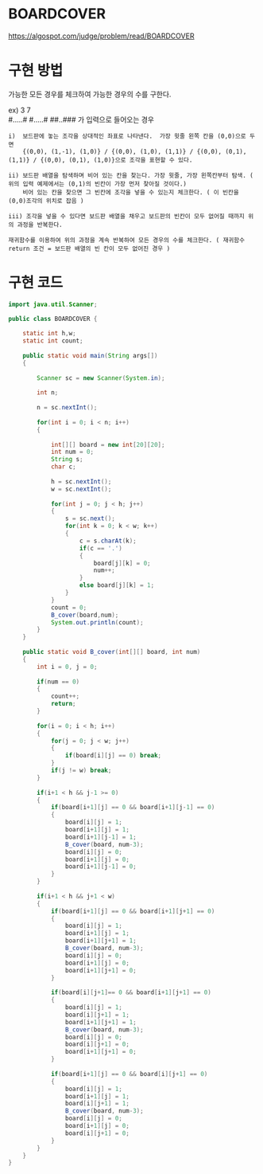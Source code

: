 # BOARDCOVER

https://algospot.com/judge/problem/read/BOARDCOVER

# 구현 방법

가능한 모든 경우를 체크하여 가능한 경우의 수를 구한다.

ex) 3 7  
    #.....#
    #.....#
    ##..### 가 입력으로 들어오는 경우

    i)  보드판에 놓는 조각을 상대적인 좌표로 나타낸다.  가장 윗줄 왼쪽 칸을 (0,0)으로 두면 
        {(0,0), (1,-1), (1,0)} / {(0,0), (1,0), (1,1)} / {(0,0), (0,1), (1,1)} / {(0,0), (0,1), (1,0)}으로 조각을 표현할 수 있다.
    
    ii) 보드판 배열을 탐색하며 비어 있는 칸을 찾는다. 가장 윗줄, 가장 왼쪽칸부터 탐색. ( 위의 입력 예제에서는 (0,1)의 빈칸이 가장 먼저 찾아질 것이다.)  
        비어 있는 칸을 찾으면 그 빈칸에 조각을 넣을 수 있는지 체크한다. ( 이 빈칸을 (0,0)조각의 위치로 잡음 )
    
    iii) 조각을 넣을 수 있다면 보드판 배열을 채우고 보드판의 빈칸이 모두 없어질 때까지 위의 과정을 반복한다.
    
    재귀함수를 이용하여 위의 과정을 계속 반복하여 모든 경우의 수를 체크한다. ( 재귀함수 return 조건 = 보드판 배열의 빈 칸이 모두 없어진 경우 )

# 구현 코드
```java    
import java.util.Scanner;

public class BOARDCOVER {
	
	static int h,w;
	static int count;
	
	public static void main(String args[])
	{
	
		Scanner sc = new Scanner(System.in);
		
		int n;
		
		n = sc.nextInt();
		
		for(int i = 0; i < n; i++)
		{
			
			int[][] board = new int[20][20];
			int num = 0;
			String s;
			char c;
			
			h = sc.nextInt();
			w = sc.nextInt();
			
			for(int j = 0; j < h; j++)
			{
				s = sc.next();
				for(int k = 0; k < w; k++)
				{
					c = s.charAt(k);
					if(c == '.') 
					{
						board[j][k] = 0;
						num++;
					}
					else board[j][k] = 1;
				}
			}
			count = 0;
			B_cover(board,num);
			System.out.println(count);
		}
	}
	
	public static void B_cover(int[][] board, int num)
	{
		int i = 0, j = 0;
		
		if(num == 0)
		{
			count++;
			return;
		}
		
		for(i = 0; i < h; i++)
		{
			for(j = 0; j < w; j++)
			{
				if(board[i][j] == 0) break;
			}
			if(j != w) break;
		}
				
		if(i+1 < h && j-1 >= 0)
		{
			if(board[i+1][j] == 0 && board[i+1][j-1] == 0)
			{
				board[i][j] = 1;
				board[i+1][j] = 1;
				board[i+1][j-1] = 1;
				B_cover(board, num-3);
				board[i][j] = 0;
				board[i+1][j] = 0;
				board[i+1][j-1] = 0;
			}
		}
		
		if(i+1 < h && j+1 < w)
		{
			if(board[i+1][j] == 0 && board[i+1][j+1] == 0)
			{
				board[i][j] = 1;
				board[i+1][j] = 1;
				board[i+1][j+1] = 1;
				B_cover(board, num-3);
				board[i][j] = 0;
				board[i+1][j] = 0;
				board[i+1][j+1] = 0;
			}
			
			if(board[i][j+1]== 0 && board[i+1][j+1] == 0)
			{
				board[i][j] = 1;
				board[i][j+1] = 1;
				board[i+1][j+1] = 1;
				B_cover(board, num-3);
				board[i][j] = 0;
				board[i][j+1] = 0;
				board[i+1][j+1] = 0;
			}
			
			if(board[i+1][j] == 0 && board[i][j+1] == 0)
			{
				board[i][j] = 1;
				board[i+1][j] = 1;
				board[i][j+1] = 1;
				B_cover(board, num-3);
				board[i][j] = 0;
				board[i+1][j] = 0;
				board[i][j+1] = 0;
			}
		}
	}
}
```    
